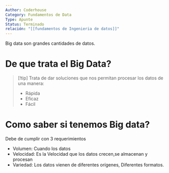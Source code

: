 ```yaml
---
Author: Coderhouse
Category: Fundamentos de Data
Type: Apunte
Status: Terminado
relación: "[[fundamentos de Ingenieria de datos]]"
---
```


Big data son grandes cantidades de datos.
# De que trata el Big Data?

>[!tip] Trata de dar soluciones que nos permitan procesar los datos de una manera:
>- Rápida
>- Eficaz
>- Fácil

# Como saber si tenemos Big data?

Debe de cumplir con 3 requerimientos
- Volumen: Cuando los datos
- Velocidad: Es la Velocidad que los datos crecen,se almacenan y procesan
- Variedad: Los datos vienen de diferentes orígenes, Diferentes formatos.